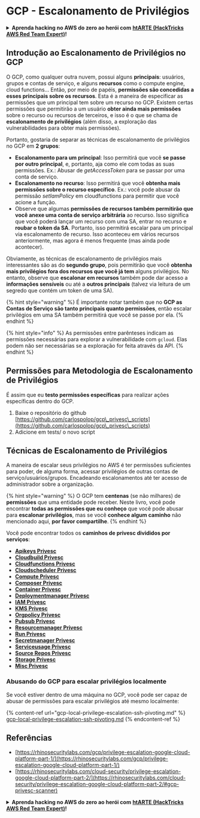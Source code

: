 # GCP - Escalonamento de Privilégios

<details>

<summary><strong>Aprenda hacking no AWS do zero ao herói com</strong> <a href="https://training.hacktricks.xyz/courses/arte"><strong>htARTE (HackTricks AWS Red Team Expert)</strong></a><strong>!</strong></summary>

Outras formas de apoiar o HackTricks:

* Se você quer ver sua **empresa anunciada no HackTricks** ou **baixar o HackTricks em PDF**, confira os [**PLANOS DE ASSINATURA**](https://github.com/sponsors/carlospolop)!
* Adquira o [**material oficial PEASS & HackTricks**](https://peass.creator-spring.com)
* Descubra [**A Família PEASS**](https://opensea.io/collection/the-peass-family), nossa coleção de [**NFTs**](https://opensea.io/collection/the-peass-family) exclusivos
* **Junte-se ao grupo** 💬 [**Discord**](https://discord.gg/hRep4RUj7f) ou ao grupo [**telegram**](https://t.me/peass) ou **siga-me** no **Twitter** 🐦 [**@carlospolopm**](https://twitter.com/carlospolopm)**.**
* **Compartilhe suas técnicas de hacking enviando PRs para os repositórios github** [**HackTricks**](https://github.com/carlospolop/hacktricks) e [**HackTricks Cloud**](https://github.com/carlospolop/hacktricks-cloud).

</details>

## Introdução ao Escalonamento de Privilégios no GCP <a href="#introduction-to-gcp-privilege-escalation" id="introduction-to-gcp-privilege-escalation"></a>

O GCP, como qualquer outra nuvem, possui alguns **principais**: usuários, grupos e contas de serviço, e alguns **recursos** como o compute engine, cloud functions...
Então, por meio de papéis, **permissões são concedidas a esses principais sobre os recursos**. Esta é a maneira de especificar as permissões que um principal tem sobre um recurso no GCP.
Existem certas permissões que permitirão a um usuário **obter ainda mais permissões** sobre o recurso ou recursos de terceiros, e isso é o que se chama de **escalonamento de privilégios** (além disso, a exploração das vulnerabilidades para obter mais permissões).

Portanto, gostaria de separar as técnicas de escalonamento de privilégios no GCP em **2 grupos**:

* **Escalonamento para um principal**: Isso permitirá que você **se passe por outro principal**, e, portanto, aja como ele com todas as suas permissões. Ex.: Abusar de _getAccessToken_ para se passar por uma conta de serviço.
* **Escalonamento no recurso**: Isso permitirá que você **obtenha mais permissões sobre o recurso específico**. Ex.: você pode abusar da permissão _setIamPolicy_ em cloudfunctions para permitir que você acione a função.
* Observe que algumas **permissões de recursos também permitirão que você anexe uma conta de serviço arbitrária** ao recurso. Isso significa que você poderá lançar um recurso com uma SA, entrar no recurso e **roubar o token da SA**. Portanto, isso permitirá escalar para um principal via escalonamento de recurso. Isso aconteceu em vários recursos anteriormente, mas agora é menos frequente (mas ainda pode acontecer).

Obviamente, as técnicas de escalonamento de privilégios mais interessantes são as do **segundo grupo**, pois permitirão que você **obtenha mais privilégios fora dos recursos que você já tem** alguns privilégios. No entanto, observe que **escalonar em recursos** também pode dar acesso a **informações sensíveis** ou até a **outros principais** (talvez via leitura de um segredo que contém um token de uma SA).

{% hint style="warning" %}
É importante notar também que no **GCP as Contas de Serviço são tanto principais quanto permissões**, então escalar privilégios em uma SA também permitirá que você se passe por ela.
{% endhint %}

{% hint style="info" %}
As permissões entre parênteses indicam as permissões necessárias para explorar a vulnerabilidade com `gcloud`. Elas podem não ser necessárias se a exploração for feita através da API.
{% endhint %}

## Permissões para Metodologia de Escalonamento de Privilégios

É assim que eu **testo permissões específicas** para realizar ações específicas dentro do GCP.

1. Baixe o repositório do github [https://github.com/carlospolop/gcp\_privesc\_scripts](https://github.com/carlospolop/gcp\_privesc\_scripts)
2. Adicione em tests/ o novo script

## Técnicas de Escalonamento de Privilégios

A maneira de escalar seus privilégios no AWS é ter permissões suficientes para poder, de alguma forma, acessar privilégios de outras contas de serviço/usuários/grupos. Encadeando escalonamentos até ter acesso de administrador sobre a organização.

{% hint style="warning" %}
O GCP tem **centenas** (se não milhares) de **permissões** que uma entidade pode receber. Neste livro, você pode encontrar **todas as permissões que eu conheço** que você pode abusar para **escalonar privilégios**, mas se você **conhece algum caminho** não mencionado aqui, **por favor compartilhe**.
{% endhint %}

Você pode encontrar todos os **caminhos de privesc divididos por serviços**:

* [**Apikeys Privesc**](gcp-apikeys-privesc.md)
* [**Cloudbuild Privesc**](gcp-cloudbuild-privesc.md)
* [**Cloudfunctions Privesc**](gcp-cloudfunctions-privesc.md)
* [**Cloudscheduler Privesc**](gcp-cloudscheduler-privesc.md)
* [**Compute Privesc**](../../gcp-pentesting/gcp-privilege-escalation/gcp-compute-privesc/)
* [**Composer Privesc**](gcp-composer-privesc.md)
* [**Container Privesc**](gcp-container-privesc.md)
* [**Deploymentmanager Privesc**](gcp-deploymentmaneger-privesc.md)
* [**IAM Privesc**](gcp-iam-privesc.md)
* [**KMS Privesc**](gcp-kms-privesc.md)
* [**Orgpolicy Privesc**](gcp-orgpolicy-privesc.md)
* [**Pubsub Privesc**](gcp-pubsub-privesc.md)
* [**Resourcemanager Privesc**](gcp-resourcemanager-privesc.md)
* [**Run Privesc**](gcp-run-privesc.md)
* [**Secretmanager Privesc**](gcp-secretmanager-privesc.md)
* [**Serviceusage Privesc**](gcp-serviceusage-privesc.md)
* [**Source Repos Privesc**](gcp-sourcerepos-privesc.md)
* [**Storage Privesc**](gcp-storage-privesc.md)
* [**Misc Privesc**](gcp-misc-perms-privesc.md)
### Abusando do GCP para escalar privilégios localmente

Se você estiver dentro de uma máquina no GCP, você pode ser capaz de abusar de permissões para escalar privilégios até mesmo localmente:

{% content-ref url="gcp-local-privilege-escalation-ssh-pivoting.md" %}
[gcp-local-privilege-escalation-ssh-pivoting.md](gcp-local-privilege-escalation-ssh-pivoting.md)
{% endcontent-ref %}

## Referências

* [https://rhinosecuritylabs.com/gcp/privilege-escalation-google-cloud-platform-part-1/](https://rhinosecuritylabs.com/gcp/privilege-escalation-google-cloud-platform-part-1/)
* [https://rhinosecuritylabs.com/cloud-security/privilege-escalation-google-cloud-platform-part-2/](https://rhinosecuritylabs.com/cloud-security/privilege-escalation-google-cloud-platform-part-2/#gcp-privesc-scanner)

<details>

<summary><strong>Aprenda hacking no AWS do zero ao herói com</strong> <a href="https://training.hacktricks.xyz/courses/arte"><strong>htARTE (HackTricks AWS Red Team Expert)</strong></a><strong>!</strong></summary>

Outras formas de apoiar o HackTricks:

* Se você quiser ver sua **empresa anunciada no HackTricks** ou **baixar o HackTricks em PDF**, confira os [**PLANOS DE ASSINATURA**](https://github.com/sponsors/carlospolop)!
* Adquira o [**material oficial PEASS & HackTricks**](https://peass.creator-spring.com)
* Descubra [**A Família PEASS**](https://opensea.io/collection/the-peass-family), nossa coleção de [**NFTs**](https://opensea.io/collection/the-peass-family) exclusivos
* **Junte-se ao grupo** 💬 [**Discord**](https://discord.gg/hRep4RUj7f) ou ao grupo [**telegram**](https://t.me/peass) ou **siga-me** no **Twitter** 🐦 [**@carlospolopm**](https://twitter.com/carlospolopm)**.**
* **Compartilhe suas técnicas de hacking enviando PRs para os repositórios do GitHub** [**HackTricks**](https://github.com/carlospolop/hacktricks) e [**HackTricks Cloud**](https://github.com/carlospolop/hacktricks-cloud).

</details>
